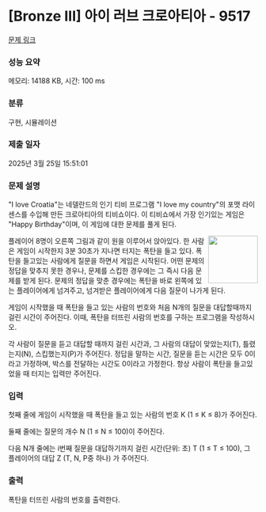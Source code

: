 # [Bronze III] 아이 러브 크로아티아 - 9517 

[문제 링크](https://www.acmicpc.net/problem/9517) 

### 성능 요약

메모리: 14188 KB, 시간: 100 ms

### 분류

구현, 시뮬레이션

### 제출 일자

2025년 3월 25일 15:51:01

### 문제 설명

<p>"I love Croatia"는 네델란드의 인기 티비 프로그램 "I love my country"의 포맷 라이센스를 수입해 만든 크로아티아의 티비쇼이다. 이 티비쇼에서 가장 인기있는 게임은 "Happy Birthday"이며, 이 게임에 대한 문제를 풀게 된다.</p>

<p><img alt="" src="https://www.acmicpc.net/upload/images/croatia.png" style="float:right; height:96px; width:100px">플레이어 8명이 오른쪽 그림과 같이 원을 이루어서 앉아있다. 한 사람은 게임이 시작한지 3분 30초가 지나면 터지는 폭탄을 들고 있다. 폭탄을 들고있는 사람에게 질문을 하면서 게임은 시작된다. 어떤 문제의 정답을 맞추지 못한 경우나, 문제를 스킵한 경우에는 그 즉시 다음 문제를 받게 된다. 문제의 정답을 맞춘 경우에는 폭탄을 바로 왼쪽에 있는 플레이어에게 넘겨주고, 넘겨받은 플레이어에게 다음 질문이 나가게 된다.</p>

<p>게임이 시작했을 때 폭탄을 들고 있는 사람의 번호와 처음 N개의 질문을 대답할때까지 걸린 시간이 주어진다. 이때, 폭탄을 터뜨린 사람의 번호를 구하는 프로그램을 작성하시오.</p>

<p>각 사람이 질문을 듣고 대답할 때까지 걸린 시간과, 그 사람의 대답이 맞았는지(T), 틀렸는지(N), 스킵했는지(P)가 주어진다. 정답을 말하는 시간, 질문을 듣는 시간은 모두 0이라고 가정하며, 박스를 전달하는 시간도 0이라고 가정한다. 항상 사람이 폭탄을 들고있었을 때 터지는 입력만 주어진다.</p>

### 입력 

 <p>첫째 줄에 게임이 시작했을 때 폭탄을 들고 있는 사람의 번호 K (1 ≤ K ≤ 8)가 주어진다.</p>

<p>둘째 줄에는 질문의 개수 N (1 ≤ N ≤ 100)이 주어진다.</p>

<p>다음 N개 줄에는 i번째 질문을 대답하기까지 걸린 시간(단위: 초) T (1 ≤ T ≤ 100), 그 플레이어의 대답 Z (T, N, P중 하나) 가 주어진다.</p>

### 출력 

 <p>폭탄을 터뜨린 사람의 번호를 출력한다.</p>

